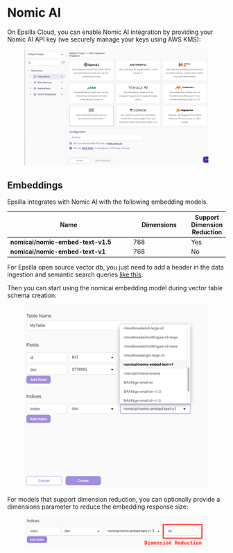 # Nomic AI

On Epsilla Cloud, you can enable Nomic AI integration by providing your Nomic AI API key (we securely manage your keys using AWS KMS):

<figure><img src="../../.gitbook/assets/Screenshot 2024-02-13 at 11.21.53 AM.png" alt=""><figcaption></figcaption></figure>

## Embeddings

Epsilla integrates with Nomic AI with the following embedding models.

<table><thead><tr><th width="322">Name</th><th width="133">Dimensions</th><th>Support Dimension Reduction</th></tr></thead><tbody><tr><td><strong>nomicai/nomic-embed-text-v1.5</strong></td><td>768</td><td>Yes</td></tr><tr><td><strong>nomicai/nomic-embed-text-v1</strong></td><td>768</td><td>No</td></tr></tbody></table>

For Epsilla open source vector db, you just need to add a header in the data ingestion and semantic search queries [like this](../embeddings.md#nomic-ai-embedding).

Then you can start using the nomicai embedding model during vector table schema creation:

<figure><img src="../../.gitbook/assets/Screenshot 2024-02-13 at 11.23.30 AM.png" alt=""><figcaption></figcaption></figure>

For models that support dimension reduction, you can optionally provide a dimensions parameter to reduce the embedding response size:

<figure><img src="../../.gitbook/assets/Screenshot 2024-02-14 at 4.23.37 PM.png" alt=""><figcaption></figcaption></figure>
